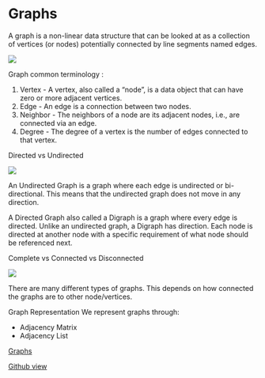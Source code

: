 # Graphs

A graph is a non-linear data structure that can be looked at as a collection of vertices (or nodes) potentially connected by line segments named edges.

![](https://media.geeksforgeeks.org/wp-content/cdn-uploads/undirectedgraph.png)

Graph common terminology :

1. Vertex - A vertex, also called a “node”, is a data object that can have zero or more adjacent vertices.
2. Edge - An edge is a connection between two nodes.
3. Neighbor - The neighbors of a node are its adjacent nodes, i.e., are connected via an edge.
4. Degree - The degree of a vertex is the number of edges connected to that vertex.

Directed vs Undirected

![](https://encrypted-tbn0.gstatic.com/images?q=tbn:ANd9GcQk6tCTjeltmo4YWgvgif_J3tek6J265kFNcQ&usqp=CAU)

An Undirected Graph is a graph where each edge is undirected or bi-directional. This means that the undirected graph does not move in any direction.

A Directed Graph also called a Digraph is a graph where every edge is directed.
Unlike an undirected graph, a Digraph has direction. Each node is directed at another node with a specific requirement of what node should be referenced next.

Complete vs Connected vs Disconnected

![](https://res.cloudinary.com/practicaldev/image/fetch/s--Y9uFX5E3--/c_limit%2Cf_auto%2Cfl_progressive%2Cq_auto%2Cw_880/https://dev-to-uploads.s3.amazonaws.com/i/pm6c3clylaop6oxfu478.png)

There are many different types of graphs. This depends on how connected the graphs are to other node/vertices.

Graph Representation
We represent graphs through:

+ Adjacency Matrix
+ Adjacency List

[Graphs](https://codefellows.github.io/common_curriculum/data_structures_and_algorithms/Code_401/class-35/resources/graphs.html)

[Github view](https://github.com/sbkhaloof/growthmindsit)
